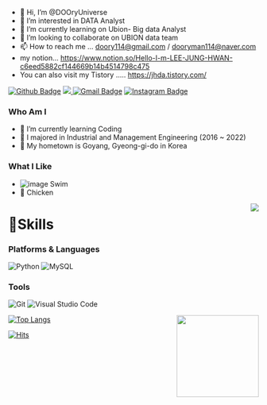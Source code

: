 - 👋 Hi, I’m @DOOryUniverse
- 👀 I’m interested in DATA Analyst
- 🌱 I’m currently learning on Ubion- Big data Analyst
- 💞️ I’m looking to collaborate on UBION data team
- 📫 How to reach me ... doory114@gmail.com / dooryman114@naver.com
-  my notion... https://www.notion.so/Hello-I-m-LEE-JUNG-HWAN-c6eed5882cf144669b14b4514798c475
-  You can also visit my Tistory ..... https://jhda.tistory.com/


[![Github Badge](https://img.shields.io/badge/-Github-181717?style=flat-square&logo=Github&logoColor=white&link=https://www.instagram.com/zuzu_zzing/)](https://github.com/DOOryUniverse) <a href="https://jhda.tistory.com/"><img src="https://img.shields.io/badge/Tistory-181717?style=flat-square&logo=Tistory&logoColor=white"/> </a>[![Gmail Badge](https://img.shields.io/badge/Gmail-d14836?style=flat-square&logo=Gmail&logoColor=white&link=mailto:doory114@gmail.com)](mailto:doory114@gmail.com) [![Instagram Badge](https://img.shields.io/badge/-Instagram-dd2a7b?style=flat-square&logo=instagram&logoColor=white&link=https://www.instagram.com/zuzu_zzing/)](https://www.instagram.com/jghwan2da/)


### Who Am I

- 🌱 I’m currently learning Coding
- 🥇 I majored in Industrial and Management Engineering (2016 ~ 2022)
- 🚅 My hometown is Goyang, Gyeong-gi-do in Korea


### What I Like

-  ![image](https://user-images.githubusercontent.com/95261734/167746531-c0cbe4b0-ad77-4fbc-812d-aca0ee1a2ce6.png)
Swim
- 🐓 Chicken


<img align='right' src="http://mazassumnida.wtf/api/v2/generate_badge?boj=doory114">  



# 💪Skills
### Platforms &amp; Languages
![Python](https://img.shields.io/badge/Python-3776AB.svg?&amp;style=for-the-badge&amp;logo=Python&amp;logoColor=white)
![MySQL](https://img.shields.io/badge/MySQL-4479A1.svg?&amp;style=for-the-badge&amp;logo=MySQL&amp;logoColor=white)




### Tools
![Git](https://img.shields.io/badge/Git-F05032.svg?&amp;style=for-the-badge&amp;logo=Git&amp;logoColor=white)
![Visual Studio Code](https://img.shields.io/badge/Visual%20Studio%20Code-007ACC.svg?&amp;style=for-the-badge&amp;logo=Visual%20Studio%20Code&amp;logoColor=white)


<img align='right' src="https://github-readme-stats.vercel.app/api?username=DOOryUniverse" height="165">  

[![Top Langs](https://github-readme-stats.vercel.app/api/top-langs/?username=DOOryUniverse)](https://github.com/DOOryUniverse/github-readme-stats)

[![Hits](https://hits.seeyoufarm.com/api/count/incr/badge.svg?url=https%3A%2F%2Fgithub.com%2FDOOryUniverse&count_bg=%23EB8B10&title_bg=%23684327&icon=&icon_color=%23E7E7E7&title=VISIT&edge_flat=false)](https://github.com/DOOryUniverse)



